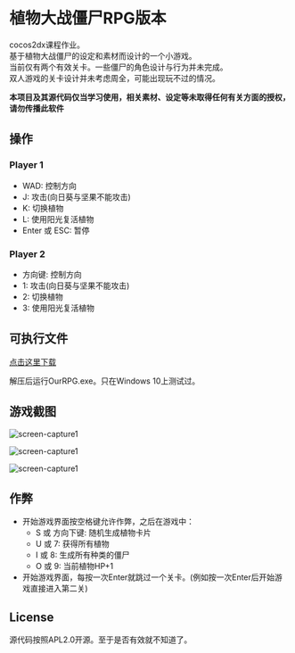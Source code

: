 # 植物大战僵尸RPG版本

cocos2dx课程作业。  
基于植物大战僵尸的设定和素材而设计的一个小游戏。  
当前仅有两个有效关卡。一些僵尸的角色设计与行为并未完成。  
双人游戏的关卡设计并未考虑周全，可能出现玩不过的情况。  

**本项目及其源代码仅当学习使用，相关素材、设定等未取得任何有关方面的授权，请勿传播此软件**

## 操作

### Player 1

* WAD: 控制方向
* J: 攻击(向日葵与坚果不能攻击)
* K: 切换植物
* L: 使用阳光复活植物
* Enter 或 ESC: 暂停

### Player 2

* 方向键: 控制方向
* 1: 攻击(向日葵与坚果不能攻击)
* 2: 切换植物
* 3: 使用阳光复活植物

## 可执行文件

[点击这里下载](https://raw.githubusercontent.com/hyb1996/cocos2dx-PlantVsZombieRPG/master/植物大战僵尸RPG.zip)

解压后运行OurRPG.exe。只在Windows 10上测试过。

## 游戏截图

![screen-capture1](https://raw.githubusercontent.com/hyb1996/cocos2dx-PlantVsZombieRPG/master/screen-captures/ss01.png)

![screen-capture1](https://raw.githubusercontent.com/hyb1996/cocos2dx-PlantVsZombieRPG/master/screen-captures/ss02.png)

![screen-capture1](https://raw.githubusercontent.com/hyb1996/cocos2dx-PlantVsZombieRPG/master/screen-captures/ss03.png)

## 作弊

* 开始游戏界面按空格键允许作弊，之后在游戏中：
    * S 或 方向下键: 随机生成植物卡片
    * U 或 7: 获得所有植物
    * I 或 8: 生成所有种类的僵尸
    * O 或 9: 当前植物HP+1
* 开始游戏界面，每按一次Enter就跳过一个关卡。(例如按一次Enter后开始游戏直接进入第二关)

## License

源代码按照APL2.0开源。至于是否有效就不知道了。